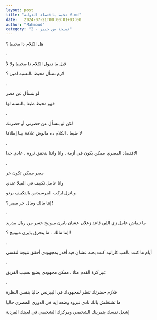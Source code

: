 ```yaml
---
layout: post
title: "لا تحبط باقتصاد الدولة.md"
date:   2024-07-21T00:00:01+03:00
author: "Mahmoud"
category: "2 - نصيحة من خبير"
---
```

هل الكلام دا محبط ؟

.

قبل ما نقول الكلام دا محبط ولا لأ

لازم نسأل محبط بالنسبة لمين ؟

.

لو بتسأل عن مصر

فهو محبط طبعا بالنسبة لها

.

لكن لو بتسأل عن حضرتي أو حضرتك

لا طبعا . الكلام ده مالوش علاقة بينا إطلاقا

.

الاقتصاد المصري ممكن يكون في أزمة . وانا وانتا بنحقق
ثروة . عادي جدا

.

مصر ممكن تكون حر

وانا عامل تكييف في الفيلا عندي

وبانزل اركب المرسيدس بالتكييف بردو

إنتا مالك ومال حر مصر ؟!

.

ما تبقاش عامل زي اللي قاعد زعلان عشان بايرن ميونيخ خسر
من ريال مدريد

إنتا مالك . ما يتحرق بايرن ميونيخ ؟!!

.

أيام ما كنت بالعب كاراتيه كنت بحبه عشان فيه أقدر بمجهودي
أحقق نتيجة لنفسي

.

غير كرة القدم مثلا . ممكن مجهودي يضيع بسبب الفريق

.

فلازم حضرتك تنظر لمجهودك في البيزنس حاليا بنفس
النظرة

ما تشتغلش بالك نادي نبروه وضعه إيه في الدوري المصري
حاليا

إشغل نفسك بتمرينك الشخصي ومركزك الشخصي في لعبتك
الفردية
